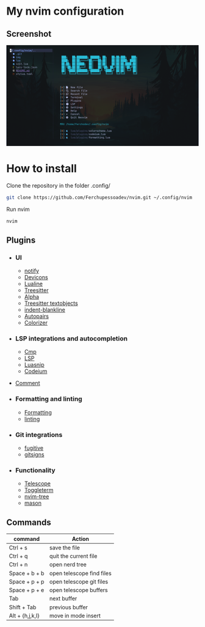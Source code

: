 # My nvim configuration

## Screenshot

![config de nvim](./img/neovim.png)

# How to install

Clone the repository in the folder .config/

```bash
git clone https://github.com/Ferchupessoadev/nvim.git ~/.config/nvim
```

Run nvim

```bash
nvim
```

## Plugins

- ### UI

  - [notify](https://github.com/rcarriga/nvim-notify)
  - [Devicons](https://github.com/nvim-tree/nvim-web-devicons)
  - [Lualine](https://github.com/nvim-lualine/lualine.nvim)
  - [Treesitter](https://github.com/nvim-treesitter/nvim-treesitter)
  - [Alpha](https://goolord/alpha-nvim)
  - [Treesitter textobjects](https://github.com/nvim-treesitter/nvim-treesitter-textobjects)
  - [indent-blankline](https://github.com/lukas-reineke/indent-blankline.nvim)
  - [Autopairs](https://github.com/windwp/nvim-autopairs)
  - [Colorizer](https://github.com/norcalli/nvim-colorizer.lua)

- ### LSP integrations and autocompletion

  - [Cmp](https://github.com/hrsh7th/nvim-cmp)
  - [LSP](https://github.com/neovim/nvim-lspconfig)
  - [Luasnip](https://github.com/L3MON4D3/LuaSnip)
  - [Codeium](https://github.com/Exafunction/codeium.vim)

- [Comment](https://github.com/numToStr/Comment.nvim)

- ### Formatting and linting

  - [Formatting](https://github.com/stevearc/conform.nvim)
  - [linting](https://github.com/mfussenegger/nvim-lint)

- ### Git integrations

  - [fugitive](https://github.com/tpope/vim-fugitive)
  - [gitsigns](https://github.com/lewis6991/gitsigns.nvim)

- ### Functionality

  - [Telescope](https://github.com/nvim-telescope/telescope.nvim)
  - [Toggleterm](https://github.com/akinsho/toggleterm.nvim)
  - [nvim-tree](https://github.com/nvim-tree/nvim-tree.lua)
  - [mason](https://github.com/williamboman/mason.nvim)

## Commands

| command         | Action                    |
| --------------- | ------------------------- |
| Ctrl + s        | save the file             |
| Ctrl + q        | quit the current file     |
| Ctrl + n        | open nerd tree            |
| Space + b + b   | open telescope find files |
| Space + p + p   | open telescope git files  |
| Space + p + e   | open telescope buffers    |
| Tab             | next buffer               |
| Shift + Tab     | previous buffer           |
| Alt + {h,j,k,l} | move in mode insert       |
